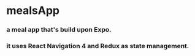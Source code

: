 # mealsApp

### a meal app that's build upon Expo. 
### it uses React Navigation 4 and Redux as state management.
